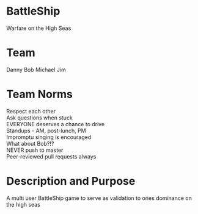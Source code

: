 # BattleShip
Warfare on the High Seas

# Team 
Danny
Bob
Michael
Jim

# Team Norms
Respect each other</br>
Ask questions when stuck</br>
EVERYONE deserves a chance to drive</br>
Standups - AM, post-lunch, PM</br>
Impromptu singing is encouraged</br> 
What about Bob?!?</br>
NEVER push to master</br>
Peer-reviewed pull requests always</br>

# Description and Purpose 
A multi user BattleShip game to serve as validation to ones dominance on the high seas 

